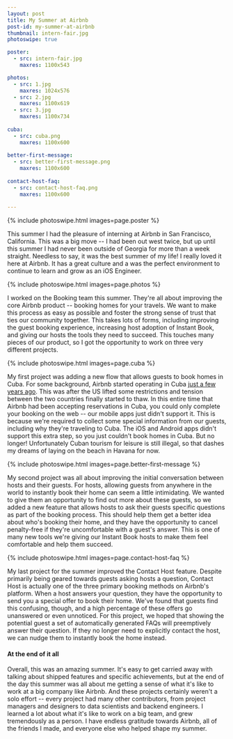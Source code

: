 ```yaml
---
layout: post
title: My Summer at Airbnb
post-id: my-summer-at-airbnb
thumbnail: intern-fair.jpg
photoswipe: true

poster:
  - src: intern-fair.jpg
    maxres: 1100x543

photos:
  - src: 1.jpg
    maxres: 1024x576
  - src: 2.jpg
    maxres: 1100x619
  - src: 3.jpg
    maxres: 1100x734
    
cuba:
  - src: cuba.png
    maxres: 1100x600
    
better-first-message:
  - src: better-first-message.png
    maxres: 1100x600
    
contact-host-faq:
  - src: contact-host-faq.png
    maxres: 1100x600
    
---
```


{% include photoswipe.html images=page.poster %}

This summer I had the pleasure of interning at Airbnb in San Francisco, California. This was a big move -- I had been out west twice, but up until this summer I had never been outside of Georgia for more than a week straight. Needless to say, it was the best summer of my life! I really loved it here at Airbnb. It has a great culture and a was the perfect environment to continue to learn and grow as an iOS Engineer.

<!--break-->

{% include photoswipe.html images=page.photos %}

I worked on the Booking team this summer. They're all about improving the core Airbnb product -- booking homes for your travels. We want to make this process as easy as possible and foster the strong sense of trust that ties our community together. This takes lots of forms, including improving the guest booking experience, increasing host adoption of Instant Book, and giving our hosts the tools they need to succeed. This touches many pieces of our product, so I got the opportunity to work on three very different projects.

{% include photoswipe.html images=page.cuba %}

My first project was adding a new flow that allows guests to book homes in Cuba. For some background, Airbnb started operating in Cuba [just a few years ago](https://www.fastcompany.com/3044895/no-internet-no-credit-cards-no-problem-how-airbnb-launched-in-cuba). This was after the US lifted some restrictions and tension between the two countries finally started to thaw. In this entire time that Airbnb had been accepting reservations in Cuba, you could only complete your booking on the web -- our mobile apps just didn't support it. This is because we're required to collect some special information from our guests, including why they're traveling to Cuba. The iOS and Android apps didn't support this extra step, so you just couldn't book homes in Cuba. But no longer! Unfortunately Cuban tourism for leisure is still illegal, so that dashes my dreams of laying on the beach in Havana for now.

{% include photoswipe.html images=page.better-first-message %}

My second project was all about improving the initial conversation between hosts and their guests. For hosts, allowing guests from anywhere in the world to instantly book their home can seem a little intimidating. We wanted to give them an opportunity to find out more about these guests, so we added a new feature that allows hosts to ask their guests specific questions as part of the booking process. This should help them get a better idea about who's booking their home, and they have the opportunity to cancel penalty-free if they're uncomfortable with a guest's answer. This is one of many new tools we're giving our Instant Book hosts to make them feel comfortable and help them succeed.

{% include photoswipe.html images=page.contact-host-faq %}

My last project for the summer improved the Contact Host feature. Despite primarily being geared towards guests asking hosts a question, Contact Host is actually one of the three primary booking methods on Airbnb's platform. When a host answers your question, they have the opportunity to send you a special offer to book their home. We've found that guests find this confusing, though, and a high percentage of these offers go unanswered or even unnoticed. For this project, we hoped that showing the potential guest a set of automatically generated FAQs will preemptively answer their question. If they no longer need to explicitly contact the host, we can nudge them to instantly book the home instead.

<h4>At the end of it all</h4>

Overall, this was an amazing summer. It's easy to get carried away with talking about shipped features and specific achievements, but at the end of the day this summer was all about me getting a sense of what it's like to work at a big company like Airbnb. And these projects certainly weren't a solo effort -- every project had many other contributors, from project managers and designers to data scientists and backend engineers. I learned a lot about what it's like to work on a big team, and grew tremendously as a person. I have endless gratitude towards Airbnb, all of the friends I made, and everyone else who helped shape my summer.
